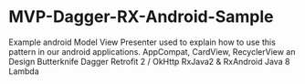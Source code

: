 # MVP-Dagger-RX-Android-Sample
Example android Model View Presenter used to explain how to use this pattern in our android applications.  AppCompat, CardView, RecyclerView an Design Butterknife Dagger Retrofit 2 / OkHttp RxJava2 &amp; RxAndroid Java 8 Lambda
